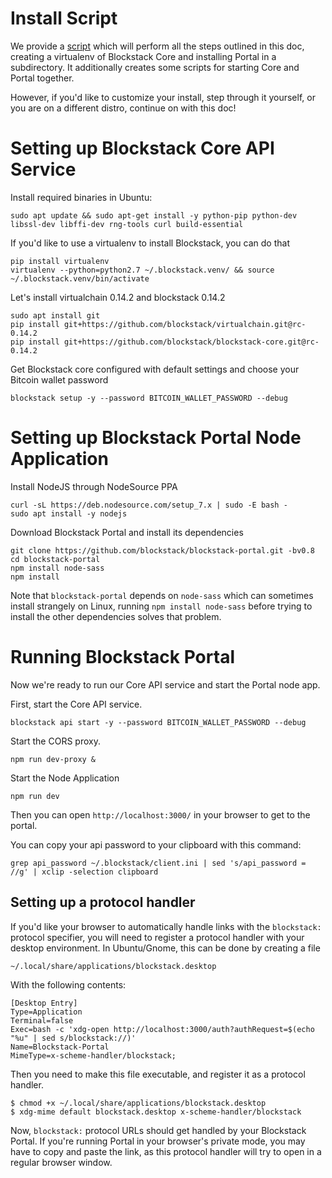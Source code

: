 # Install Script

We provide a [script](../images/scripts/ubuntu-17.04.sh) which will
perform all the steps outlined in this doc, creating a virtualenv of
Blockstack Core and installing Portal in a subdirectory. It additionally creates some
scripts for starting Core and Portal together.

However, if you'd like to customize your install, step through it 
yourself, or you are on a different distro, continue on with this doc!

# Setting up Blockstack Core API Service

Install required binaries in Ubuntu:

```
sudo apt update && sudo apt-get install -y python-pip python-dev libssl-dev libffi-dev rng-tools curl build-essential
```


If you'd like to use a virtualenv to install Blockstack, you can do that

```
pip install virtualenv
virtualenv --python=python2.7 ~/.blockstack.venv/ && source ~/.blockstack.venv/bin/activate
```

Let's install virtualchain 0.14.2 and blockstack 0.14.2

```
sudo apt install git
pip install git+https://github.com/blockstack/virtualchain.git@rc-0.14.2
pip install git+https://github.com/blockstack/blockstack-core.git@rc-0.14.2
```

Get Blockstack core configured with default settings and choose your Bitcoin wallet password
```
blockstack setup -y --password BITCOIN_WALLET_PASSWORD --debug
```

# Setting up Blockstack Portal Node Application

Install NodeJS through NodeSource PPA

```
curl -sL https://deb.nodesource.com/setup_7.x | sudo -E bash -
sudo apt install -y nodejs
```

Download Blockstack Portal and install its dependencies

```
git clone https://github.com/blockstack/blockstack-portal.git -bv0.8
cd blockstack-portal
npm install node-sass
npm install
```

Note that `blockstack-portal` depends on `node-sass` which can sometimes install strangely on Linux, running `npm install node-sass` before trying to install the other dependencies solves that problem.

# Running Blockstack Portal

Now we're ready to run our Core API service and start the Portal node app.

First, start the Core API service.

```
blockstack api start -y --password BITCOIN_WALLET_PASSWORD --debug
```

Start the CORS proxy.

```
npm run dev-proxy &
```

Start the Node Application

```
npm run dev
```

Then you can open `http://localhost:3000/` in your browser to get to the portal.


You can copy your api password to your clipboard with this command:
```
grep api_password ~/.blockstack/client.ini | sed 's/api_password = //g' | xclip -selection clipboard
```

## Setting up a protocol handler

If you'd like your browser to automatically handle links with the `blockstack:` protocol specifier, you will need to register a protocol handler with your desktop environment. In Ubuntu/Gnome, this can be done by creating a file 

`~/.local/share/applications/blockstack.desktop`

With the following contents:

```
[Desktop Entry]
Type=Application
Terminal=false
Exec=bash -c 'xdg-open http://localhost:3000/auth?authRequest=$(echo "%u" | sed s/blockstack://)'
Name=Blockstack-Portal
MimeType=x-scheme-handler/blockstack;
```

Then you need to make this file executable, and register it as a protocol handler.

```
$ chmod +x ~/.local/share/applications/blockstack.desktop
$ xdg-mime default blockstack.desktop x-scheme-handler/blockstack
```

Now, `blockstack:` protocol URLs should get handled by your Blockstack Portal. If you're running Portal in your browser's private mode, you may have to copy and paste the link, as this protocol handler will try to open in a regular browser window.
